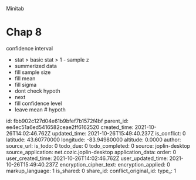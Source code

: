 Minitab

# Chap 8
confidence interval
- stat > basic stat > 1 - sample z
- summerized data
- fill sample size
- fill mean
- fill sigma
- dont check hypoth
- next
- fill confidence level
- leave mean # hypoth


id: fbb902c127d04e61b9bfef7b1572f4bf
parent_id: ee4ec51a6ed5416582ceae2ff6162520
created_time: 2021-10-26T14:02:46.762Z
updated_time: 2021-10-26T15:49:40.237Z
is_conflict: 0
latitude: 43.60770000
longitude: -83.94980000
altitude: 0.0000
author: 
source_url: 
is_todo: 0
todo_due: 0
todo_completed: 0
source: joplin-desktop
source_application: net.cozic.joplin-desktop
application_data: 
order: 0
user_created_time: 2021-10-26T14:02:46.762Z
user_updated_time: 2021-10-26T15:49:40.237Z
encryption_cipher_text: 
encryption_applied: 0
markup_language: 1
is_shared: 0
share_id: 
conflict_original_id: 
type_: 1